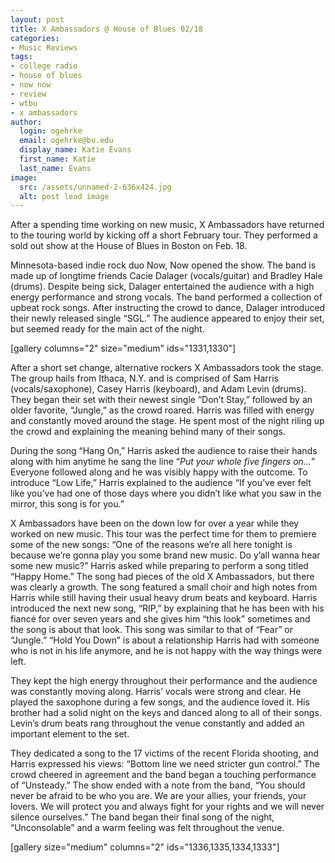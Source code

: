 ```yaml
---
layout: post
title: X Ambassadors @ House of Blues 02/18
categories:
- Music Reviews
tags:
- college radio
- house of blues
- now now
- review
- wtbu
- x ambassadors
author:
  login: ogehrke
  email: ogehrke@bu.edu
  display_name: Katie Evans
  first_name: Katie
  last_name: Evans
image:
  src: /assets/unnamed-2-636x424.jpg
  alt: post lead image
---
```

After a spending time working on new music, X Ambassadors have returned to the touring world by kicking off a short February tour. They performed a sold out show at the House of Blues in Boston on Feb. 18.

Minnesota-based indie rock duo Now, Now opened the show. The band is made up of longtime friends Cacie Dalager (vocals/guitar) and Bradley Hale (drums). Despite being sick, Dalager entertained the audience with a high energy performance and strong vocals. The band performed a collection of upbeat rock songs. After instructing the crowd to dance, Dalager introduced their newly released single “SGL.” The audience appeared to enjoy their set, but seemed ready for the main act of the night.

\[gallery columns="2" size="medium" ids="1331,1330"\]

After a short set change, alternative rockers X Ambassadors took the stage. The group hails from Ithaca, N.Y. and is comprised of Sam Harris (vocals/saxophone), Casey Harris (keyboard), and Adam Levin (drums). They began their set with their newest single “Don’t Stay,” followed by an older favorite, “Jungle,” as the crowd roared. Harris was filled with energy and constantly moved around the stage. He spent most of the night riling up the crowd and explaining the meaning behind many of their songs.

During the song “Hang On,” Harris asked the audience to raise their hands along with him anytime he sang the line “_Put your whole five fingers on…_” Everyone followed along and he was visibly happy with the outcome. To introduce “Low Life,” Harris explained to the audience “If you’ve ever felt like you’ve had one of those days where you didn’t like what you saw in the mirror, this song is for you.”

X Ambassadors have been on the down low for over a year while they worked on new music. This tour was the perfect time for them to premiere some of the new songs: “One of the reasons we’re all here tonight is because we’re gonna play you some brand new music. Do y’all wanna hear some new music?” Harris asked while preparing to perform a song titled “Happy Home.” The song had pieces of the old X Ambassadors, but there was clearly a growth. The song featured a small choir and high notes from Harris while still having their usual heavy drum beats and keyboard. Harris introduced the next new song, “RIP,” by explaining that he has been with his fiancé for over seven years and she gives him “this look” sometimes and the song is about that look. This song was similar to that of “Fear” or “Jungle.” “Hold You Down” is about a relationship Harris had with someone who is not in his life anymore, and he is not happy with the way things were left.

They kept the high energy throughout their performance and the audience was constantly moving along. Harris’ vocals were strong and clear. He played the saxophone during a few songs, and the audience loved it. His brother had a solid night on the keys and danced along to all of their songs. Levin’s drum beats rang throughout the venue constantly and added an important element to the set.

They dedicated a song to the 17 victims of the recent Florida shooting, and Harris expressed his views: “Bottom line we need stricter gun control.” The crowd cheered in agreement and the band began a touching performance of “Unsteady.” The show ended with a note from the band, “You should never be afraid to be who you are. We are your allies, your friends, your lovers. We will protect you and always fight for your rights and we will never silence ourselves.” The band began their final song of the night, “Unconsolable” and a warm feeling was felt throughout the venue.

\[gallery size="medium" columns="2" ids="1336,1335,1334,1333"\]